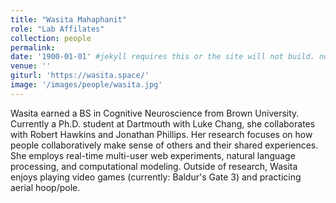 ```yaml
---
title: "Wasita Mahaphanit"
role: "Lab Affilates"
collection: people
permalink: 
date: '1900-01-01' #jekyll requires this or the site will not build. not sure what it does yet. order?
venue: ''
giturl: 'https://wasita.space/'
image: '/images/people/wasita.jpg'
---
```

Wasita earned a BS in Cognitive Neuroscience from Brown University. Currently a Ph.D. student at Dartmouth with Luke Chang, she collaborates with Robert Hawkins and Jonathan Phillips. Her research focuses on how people collaboratively make sense of others and their shared experiences. She employs real-time multi-user web experiments, natural language processing, and computational modeling. Outside of research, Wasita enjoys playing video games (currently: Baldur's Gate 3) and practicing aerial hoop/pole.
